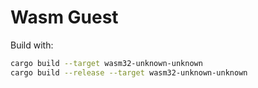 # Wasm Guest

Build with:

```bash
cargo build --target wasm32-unknown-unknown
cargo build --release --target wasm32-unknown-unknown
```
